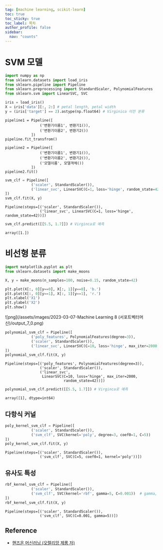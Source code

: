 ```yaml
---
tag: [machine learning, scikit-learn]
toc: true
toc_sticky: true
toc_label: 목차
author_profile: false
sidebar:
  nav: "counts"
---
```


# SVM 모델


```python
import numpy as np
from sklearn.datasets import load_iris
from sklearn.pipeline import Pipeline
from sklearn.preprocessing import StandardScaler, PolynomialFeatures
from sklearn.svm import LinearSVC, SVC
```


```python
iris = load_iris()
X = iris['data'][:, 2:] # petal length, petal width
y = (iris['target'] == 2).astype(np.float64) # Virginica 이진 분류
```

```
pipeline1 = Pipeline([
                ('변환기이름1', 변환기1()),
                ('변환기이름2', 변환기2())
            ])
pipeline.fit_transfrom()

pipeline2 = Pipeline([
                ('변환기이름1', 변환기1()),
                ('변환기이름2', 변환기2()),
                ('모델이름', 모델객체())
            ])
pipeline2.fit()
```


```python
svm_clf = Pipeline([
            ('scaler', StandardScaler()),
            ('linear_svc', LinearSVC(C=1, loss='hinge', random_state=42))    
])
svm_clf.fit(X, y)
```




    Pipeline(steps=[('scaler', StandardScaler()),
                    ('linear_svc', LinearSVC(C=1, loss='hinge', random_state=42))])




```python
svm_clf.predict([[5.5, 1.7]]) # Virginca로 예측
```




    array([1.])



# 비선형 분류


```python
import matplotlib.pyplot as plt
from sklearn.datasets import make_moons

X, y = make_moons(n_samples=100, noise=0.15, random_state=42)

plt.plot(X[:, 0][y==0], X[:, 1][y==0], 'b.')
plt.plot(X[:, 0][y==1], X[:, 1][y==1], 'r.')
plt.xlabel('X1')
plt.ylabel('X2')
plt.show()
```


    
![png](/assets/images/2023-03-07-Machine Learning 8 (서포트벡터머신)/output_7_0.png)
    



```python
polynomial_svm_clf = Pipeline([
            ('poly_features', PolynomialFeatures(degree=3)),
            ('scaler', StandardScaler()),
            ('linear_svc', LinearSVC(C=10, loss='hinge', max_iter=2000, random_state=42))    
])
polynomial_svm_clf.fit(X, y)
```




    Pipeline(steps=[('poly_features', PolynomialFeatures(degree=3)),
                    ('scaler', StandardScaler()),
                    ('linear_svc',
                     LinearSVC(C=10, loss='hinge', max_iter=2000,
                               random_state=42))])




```python
polynomial_svm_clf.predict([[5.5, 1.7]]) # Virginca로 예측
```




    array([1], dtype=int64)



## 다항식 커널


```python
poly_kernel_svm_clf = Pipeline([
            ('scaler', StandardScaler()),
            ('svm_clf', SVC(kernel='poly', degree=3, coef0=1, C=5))    
])
poly_kernel_svm_clf.fit(X, y)
```




    Pipeline(steps=[('scaler', StandardScaler()),
                    ('svm_clf', SVC(C=5, coef0=1, kernel='poly'))])



## 유사도 특성


```python
rbf_kernel_svm_clf = Pipeline([
            ('scaler', StandardScaler()),
            ('svm_clf', SVC(kernel='rbf', gamma=5, C=0.001))  # gamma, C 모두 값이 작아질수록 규제
])
rbf_kernel_svm_clf.fit(X, y)
```




    Pipeline(steps=[('scaler', StandardScaler()),
                    ('svm_clf', SVC(C=0.001, gamma=5))])


## Reference
- [핸즈온 머신러닝 (오렐리앙 제롱 저)](https://www.aladin.co.kr/shop/wproduct.aspx?ItemId=237677114)
